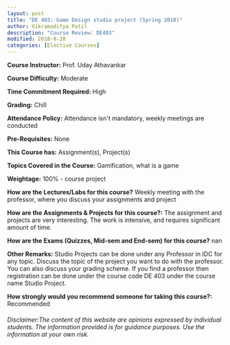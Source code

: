 ```yaml
---
layout: post
title: "DE 403: Game Design studio project (Spring 2018)"
author: Vikramaditya Patil
description: "Course Review: DE403"
modified: 2018-8-20
categories: [Elective Courses]
---
```


**Course Instructor:** Prof. Uday Athavankar

**Course Difficulty:** Moderate

**Time Commitment Required:** High

**Grading:** Chill

**Attendance Policy:** Attendance isn't mandatory, weekly meetings are conducted

**Pre-Requisites:** None

**This Course has:** Assignment(s), Project(s)

**Topics Covered in the Course:**
Gamification, what is a game

**Weightage:**
100% - course project

**How are the Lectures/Labs for this course?**
Weekly meeting with the professor, where you discuss your assignments and project

**How are the Assignments & Projects for this course?:**
The assignment and projects are very interesting. The work is intensive, and requires significant amount of time.

**How are the Exams (Quizzes, Mid-sem and End-sem) for this course?**
nan

**Other Remarks:**
Studio Projects can be done under any Professor in IDC for any topic. Discuss the topic of the project you want to do with the professor. You can also discuss your grading scheme. If you find a professor then registration can be done under the course code DE 403 under the course name Studio Project.

**How strongly would you recommend someone for taking this course?:**
Recommended

###### Disclaimer:The content of this website are opinions expressed by individual students. The information provided is for guidance purposes. Use the information at your own risk.
